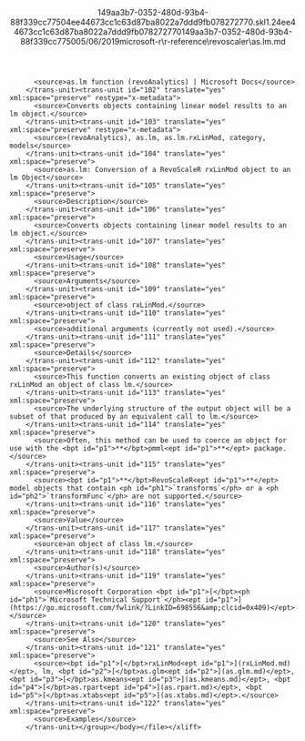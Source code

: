 <?xml version="1.0"?><xliff version="1.2" xmlns="urn:oasis:names:tc:xliff:document:1.2" xmlns:xsi="http://www.w3.org/2001/XMLSchema-instance" xsi:schemaLocation="urn:oasis:names:tc:xliff:document:1.2 xliff-core-1.2-transitional.xsd"><file datatype="xml" original="as.lm.md" source-language="en-US" target-language="en-US"><header><tool tool-id="mdxliff" tool-name="mdxliff" tool-version="1.0-1931010" tool-company="Microsoft" /><xliffext:skl_file_name xmlns:xliffext="urn:microsoft:content:schema:xliffextensions">149aa3b7-0352-480d-93b4-88f339cc77504ee44673cc1c63d87ba8022a7ddd9fb078272770.skl</xliffext:skl_file_name><xliffext:version xmlns:xliffext="urn:microsoft:content:schema:xliffextensions">1.2</xliffext:version><xliffext:ms.openlocfilehash xmlns:xliffext="urn:microsoft:content:schema:xliffextensions">4ee44673cc1c63d87ba8022a7ddd9fb078272770</xliffext:ms.openlocfilehash><xliffext:ms.sourcegitcommit xmlns:xliffext="urn:microsoft:content:schema:xliffextensions">149aa3b7-0352-480d-93b4-88f339cc7750</xliffext:ms.sourcegitcommit><xliffext:ms.lasthandoff xmlns:xliffext="urn:microsoft:content:schema:xliffextensions">05/06/2019</xliffext:ms.lasthandoff><xliffext:ms.openlocfilepath xmlns:xliffext="urn:microsoft:content:schema:xliffextensions">microsoft-r\r-reference\revoscaler\as.lm.md</xliffext:ms.openlocfilepath></header><body><group id="content" extype="content"><trans-unit id="101" translate="yes" xml:space="preserve" restype="x-metadata">
          <source>as.lm function (revoAnalytics) | Microsoft Docs</source>
        </trans-unit><trans-unit id="102" translate="yes" xml:space="preserve" restype="x-metadata">
          <source>Converts objects containing linear model results to an lm object.</source>
        </trans-unit><trans-unit id="103" translate="yes" xml:space="preserve" restype="x-metadata">
          <source>(revoAnalytics), as.lm, as.lm.rxLinMod, category, models</source>
        </trans-unit><trans-unit id="104" translate="yes" xml:space="preserve">
          <source>as.lm: Conversion of a RevoScaleR rxLinMod object to an lm Object</source>
        </trans-unit><trans-unit id="105" translate="yes" xml:space="preserve">
          <source>Description</source>
        </trans-unit><trans-unit id="106" translate="yes" xml:space="preserve">
          <source>Converts objects containing linear model results to an lm object.</source>
        </trans-unit><trans-unit id="107" translate="yes" xml:space="preserve">
          <source>Usage</source>
        </trans-unit><trans-unit id="108" translate="yes" xml:space="preserve">
          <source>Arguments</source>
        </trans-unit><trans-unit id="109" translate="yes" xml:space="preserve">
          <source>object of class rxLinMod.</source>
        </trans-unit><trans-unit id="110" translate="yes" xml:space="preserve">
          <source>additional arguments (currently not used).</source>
        </trans-unit><trans-unit id="111" translate="yes" xml:space="preserve">
          <source>Details</source>
        </trans-unit><trans-unit id="112" translate="yes" xml:space="preserve">
          <source>This function converts an existing object of class rxLinMod an object of class lm.</source>
        </trans-unit><trans-unit id="113" translate="yes" xml:space="preserve">
          <source>The underlying structure of the output object will be a subset of that produced by an equivalent call to lm.</source>
        </trans-unit><trans-unit id="114" translate="yes" xml:space="preserve">
          <source>Often, this method can be used to coerce an object for use with the <bpt id="p1">**</bpt>pmml<ept id="p1">**</ept> package.</source>
        </trans-unit><trans-unit id="115" translate="yes" xml:space="preserve">
          <source><bpt id="p1">**</bpt>RevoScaleR<ept id="p1">**</ept> model objects that contain <ph id="ph1">`transforms`</ph> or a <ph id="ph2">`transformFunc`</ph> are not supported.</source>
        </trans-unit><trans-unit id="116" translate="yes" xml:space="preserve">
          <source>Value</source>
        </trans-unit><trans-unit id="117" translate="yes" xml:space="preserve">
          <source>an object of class lm.</source>
        </trans-unit><trans-unit id="118" translate="yes" xml:space="preserve">
          <source>Author(s)</source>
        </trans-unit><trans-unit id="119" translate="yes" xml:space="preserve">
          <source>Microsoft Corporation <bpt id="p1">[</bpt><ph id="ph1">`Microsoft Technical Support`</ph><ept id="p1">](https://go.microsoft.com/fwlink/?LinkID=698556&amp;clcid=0x409)</ept></source>
        </trans-unit><trans-unit id="120" translate="yes" xml:space="preserve">
          <source>See Also</source>
        </trans-unit><trans-unit id="121" translate="yes" xml:space="preserve">
          <source><bpt id="p1">[</bpt>rxLinMod<ept id="p1">](rxLinMod.md)</ept>, lm, <bpt id="p2">[</bpt>as.glm<ept id="p2">](as.glm.md)</ept>, <bpt id="p3">[</bpt>as.kmeans<ept id="p3">](as.kmeans.md)</ept>, <bpt id="p4">[</bpt>as.rpart<ept id="p4">](as.rpart.md)</ept>, <bpt id="p5">[</bpt>as.xtabs<ept id="p5">](as.xtabs.md)</ept>.</source>
        </trans-unit><trans-unit id="122" translate="yes" xml:space="preserve">
          <source>Examples</source>
        </trans-unit></group></body></file></xliff>